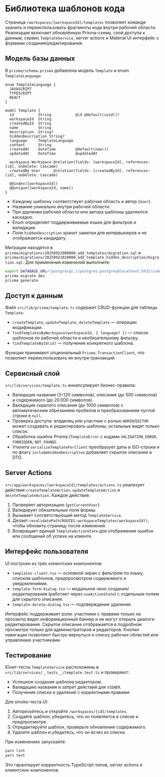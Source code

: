 # Библиотека шаблонов кода

Страница `/workspaces/[workspaceId]/templates` позволяет команде хранить и переиспользовать фрагменты кода внутри рабочей
области. Реализация включает обновлённую Prisma-схему, слой доступа к данным, сервис `TemplateService`, server actions и
Material UI интерфейс с формами создания/редактирования.

## Модель базы данных

В `prisma/schema.prisma` добавлена модель `Template` и enum `TemplateLanguage`:

```prisma
enum TemplateLanguage {
  JAVASCRIPT
  TYPESCRIPT
  REACT
}

model Template {
  id           String           @id @default(cuid())
  workspaceId  String
  createdById  String
  name         String
  description  String?
  hiddenDescription String?
  language     TemplateLanguage
  content      String
  createdAt    DateTime         @default(now())
  updatedAt    DateTime         @updatedAt

  workspace Workspace @relation(fields: [workspaceId], references: [id], onDelete: Cascade)
  createdBy User      @relation(fields: [createdById], references: [id], onDelete: Cascade)

  @@index([workspaceId])
  @@unique([workspaceId, name])
}
```

- Каждому шаблону соответствует рабочая область и автор (`User`).
- Название уникально внутри рабочей области.
- При удалении рабочей области или автора шаблоны удаляются каскадно.
- Enum определяет поддерживаемые языки для фильтров и валидации.
- Поле `hiddenDescription` хранит заметки для интервьюеров и не отображается кандидату.

Миграции находятся в `prisma/migrations/20250922000000_add_templates/migration.sql` и `prisma/migrations/20250922010000_add_template_hidden_description/migration.sql`. Для применения изменений выполните:

```bash
export DATABASE_URL="postgresql://postgres:postgres@localhost:5432/codew?schema=public"
prisma migrate dev
prisma generate
```

## Доступ к данным

Файл `src/lib/prisma/template.ts` содержит CRUD-функции для таблицы `Template`:

- `createTemplate`, `updateTemplate`, `deleteTemplate` — операции модификации.
- `findTemplatesByWorkspace(workspaceId, { language? })` — список шаблонов по рабочей области и необязательному фильтру.
- `findTemplateById(id)` — получение конкретного шаблона.

Функции принимают опциональный `Prisma.TransactionClient`, что позволяет переиспользовать их внутри транзакций.

## Сервисный слой

`src/lib/services/template.ts` инкапсулирует бизнес-правила:

- Валидация названия (3–120 символов), описания (до 500 символов) и содержимого (до 20 000 символов).
- Валидация скрытого описания (до 1000 символов) с автоматическим обрезанием пробелов и преобразованием пустой строки в `null`.
- Проверка доступа: владелец или участник с ролью `ADMIN`/`EDITOR` может создавать и редактировать шаблоны, остальные видят
  только список.
- Обработка ошибок Prisma (`TemplateError` с кодами `VALIDATION_ERROR`, `FORBIDDEN`, `NOT_FOUND`).
- Утилита `serializeTemplateForClient` преобразует даты в ISO-строки и по флагу `includeHiddenDescription` добавляет скрытое описание в DTO.

## Server Actions

`src/app/workspaces/[workspaceId]/templates/actions.ts` реализует действия `createTemplateAction`, `updateTemplateAction` и
`deleteTemplateAction`. Каждое действие:

1. Проверяет авторизацию (`getCurrentUser`).
2. Валидирует обязательные поля формы.
3. Вызывает соответствующий метод `TemplateService`.
4. Делает `revalidatePath(ROUTES.workspaceTemplates(workspaceId))`, чтобы обновить страницу после изменений.
5. Возвращает единый `TemplateActionState` для отображения ошибок или сообщений об успехе на клиенте.

## Интерфейс пользователя

UI построен из трёх клиентских компонентов:

- `templates-client.tsx` — основной экран с фильтром по языку, списком шаблонов, предпросмотром содержимого и уведомлениями.
- `template-form-dialog.tsx` — модальное окно создания/редактирования (работает через `useActionState`) с отдельным полем для скрытого описания.
- `template-delete-dialog.tsx` — подтверждение удаления.

Интерфейс поддерживает роли: участники с правами только на просмотр видят информационный баннер и не могут открыть диалоги
редактирования. Скрытое описание отображается в подробном просмотре только для администраторов и редакторов. Кнопки
навигации позволяют быстро вернуться к списку рабочих областей или управлению участниками.

## Тестирование

Юнит-тесты `TemplateService` расположены в `src/lib/services/__tests__/template.test.ts` и проверяют:

- Успешное создание шаблона редактором.
- Валидацию названия и запрет действий для `VIEWER`.
- Получение списка и удаление с корректными правами.

Для smoke-теста UI:

1. Авторизуйтесь и откройте `/workspaces/{id}/templates`.
2. Создайте шаблон, убедитесь, что он появляется в списке и предпросмотре.
3. Отредактируйте шаблон, проверьте обновление содержимого.
4. Удалите шаблон и убедитесь, что он исчез из списка.

При изменениях запускайте:

```bash
yarn lint
yarn test
```

Это гарантирует корректность TypeScript-типов, server actions и клиентских компонентов.
